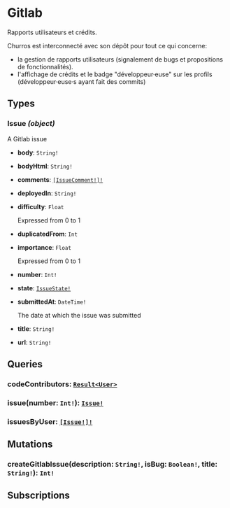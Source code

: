 # Gitlab
<html><head></head><body>
<p>Rapports utilisateurs et crédits.</p>
<p>Churros est interconnecté avec son dépôt pour tout ce qui concerne:</p>
<ul>
<li>la gestion de rapports utilisateurs (signalement de bugs et propositions de fonctionnalités).</li>
<li>l'affichage de crédits et le badge "développeur·euse" sur les profils (développeur·euse·s ayant fait des commits)</li>
</ul></body></html>

## Types
### Issue *(object)*
A Gitlab issue

- **body**: `String!`
  
  
  
  
  
- **bodyHtml**: `String!`
  
  
  
  
  
- **comments**: [`[IssueComment!]!`](./gitlab.md#issuecomment-object)
  
  
  
  
  
- **deployedIn**: `String!`
  
  
  
  
  
- **difficulty**: `Float`
  
  Expressed from 0 to 1
  
  
  
- **duplicatedFrom**: `Int`
  
  
  
  
  
- **importance**: `Float`
  
  Expressed from 0 to 1
  
  
  
- **number**: `Int!`
  
  
  
  
  
- **state**: [`IssueState!`](./gitlab.md#issuestate-enum)
  
  
  
  
  
- **submittedAt**: `DateTime!`
  
  The date at which the issue was submitted
  
  
  
- **title**: `String!`
  
  
  
  
  
- **url**: `String!`
  
  
  
  
  




## Queries
### codeContributors: [`Result<User>`](./users.md#user-object)





### issue(number: `Int!`): [`Issue!`](./gitlab.md#issue-object)





### issuesByUser: [`[Issue!]!`](./gitlab.md#issue-object)





## Mutations
### createGitlabIssue(description: `String!`, isBug: `Boolean!`, title: `String!`): `Int!`





## Subscriptions